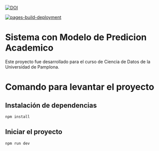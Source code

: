 [![DOI](https://zenodo.org/badge/DOI/10.5281/zenodo.14213592.svg)](https://doi.org/10.5281/zenodo.14213592)

[![pages-build-deployment](https://github.com/JuanPaMarquez/mpa-proyect/actions/workflows/pages/pages-build-deployment/badge.svg?branch=gh-pages)](https://github.com/JuanPaMarquez/mpa-proyect/actions/workflows/pages/pages-build-deployment)

# Sistema con Modelo de Predicion Academico

Este proyecto fue desarrollado para el curso de Ciencia de Datos de la Universidad de Pamplona.

# Comando para levantar el proyecto

## Instalación de dependencias

```
npm install
```

## Iniciar el proyecto

```
npm run dev
```
